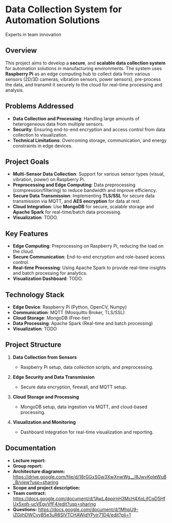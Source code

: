 # Data Collection System for Automation Solutions
Experts in team innovation

## Overview
This project aims to develop a **secure**, and **scalable data collection system** for automation solutions in manufacturing environments. The system uses **Raspberry Pi** as an edge computing hub to collect data from various sensors (2D/3D cameras, vibration sensors, power sensors), pre-process the data, and transmit it securely to the cloud for real-time processing and analysis.

## Problems Addressed
- **Data Collection and Processing**: Handling large amounts of heterogeneous data from multiple sensors.
- **Security**: Ensuring end-to-end encryption and access control from data collection to visualization.
- **Technical Limitations**: Overcoming storage, communication, and energy constraints in edge devices.

## Project Goals
- **Multi-Sensor Data Collection**: Support for various sensor types (visual, vibration, power) on Raspberry Pi.
- **Preprocessing and Edge Computing**: Data preprocessing (compression/filtering) to reduce bandwidth and improve efficiency.
- **Secure Data Transmission**: Implementing **TLS/SSL** for secure data transmission via MQTT, and **AES encryption** for data at rest.
- **Cloud Integration**: Use **MongoDB** for secure, scalable storage and **Apache Spark** for real-time/batch data processing.
- **Visualization**: TODO.

## Key Features
- **Edge Computing**: Preprocessing on Raspberry Pi, reducing the load on the cloud.
- **Secure Communication**: End-to-end encryption and role-based access control.
- **Real-time Processing**: Using Apache Spark to provide real-time insights and batch processing for analytics.
- **Visualization Dashboard**: TODO.

## Technology Stack
- **Edge Device**: Raspberry Pi (Python, OpenCV, Numpy)
- **Communication**: MQTT (Mosquitto Broker, TLS/SSL)
- **Cloud Storage**: MongoDB (Free-tier)
- **Data Processing**: Apache Spark (Real-time and batch processing)
- **Visualization**: TODO

## Project Structure
1. **Data Collection from Sensors**
   - Raspberry Pi setup, data collection scripts, and preprocessing.

2. **Edge Security and Data Transmission**
   - Secure data encryption, firewall, and MQTT setup.

3. **Cloud Storage and Processing**
   - MongoDB setup, data ingestion via MQTT, and cloud-based processing.

4. **Visualization and Monitoring**
   - Dashboard integration for real-time visualization and reporting.

## Documentation
- **Lecture report:** 
- **Group report:**
- **Architecture diagramm:** https://drive.google.com/file/d/18rGGxSGw3XwXnwWg__I8JwvKpIeWuB_B/view?usp=sharing
- **Scope and project description:**
- **Team contract:** https://docs.google.com/document/d/1AwL4ppirnH3McH4XpLjfCqD5HfUx5xqh-ucVEgvVfF4/edit?usp=sharing
- **Questions:** https://docs.google.com/document/d/1MhpU9-iZGjihDWCyyB5e3uR8SlVTCHAWidYPyjr71D4/edit?pli=1
